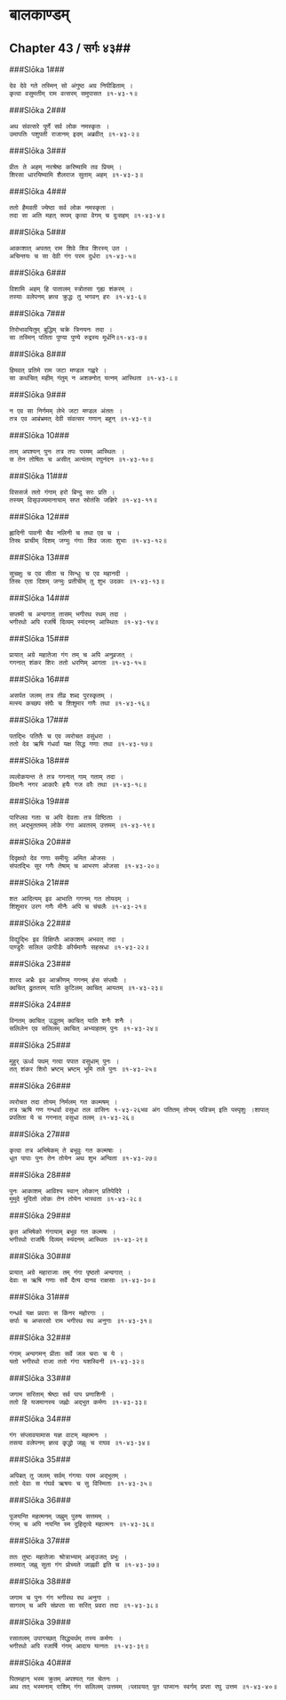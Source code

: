 बालकाण्डम्
===============================


## Chapter 43  / सर्गः ४३##


###Slōka 1###


    देव देवे गते तस्मिन् सो अंगुष्ठ अग्र निपीडिताम् ।
    कृत्वा वसुमतीम् राम वत्सरम् समुपासत ॥१-४३-१॥


###Slōka 2###


    अथ संवत्सरे पूर्णे सर्व लोक नमस्कृतः ।
    उमापतिः पशुपती राजानम् इदम् अब्रवीत् ॥१-४३-२॥


###Slōka 3###


    प्रीतः ते अहम् नरश्रेष्ठ करिष्यामि तव प्रियम् ।
    शिरसा धारयिष्यामि शैलराज सुताम् अहम् ॥१-४३-३॥


###Slōka 4###


    ततो हैमवती ज्येष्ठा सर्व लोक नमस्कृता ।
    तदा सा अति महत् रूपम् कृत्वा वेगम् च दुःसहम् ॥१-४३-४॥


###Slōka 5###


    आकाशात् अपतत् राम शिवे शिव शिरस्य् उत ।
    अचिन्तयः च सा देवी गंग परम दुर्धरा ॥१-४३-५॥


###Slōka 6###


    विशामि अहम् हि पातालम् स्त्रोतसा गृह्य शंकरम् ।
    तस्याः वलेपनम् ज्ञत्व क्रुद्धः तु भगवन् हरः ॥१-४३-६॥


###Slōka 7###


    तिरोभावयितुम् बुद्धिम् चक्रे त्रिनयनः तदा ।
    सा तस्मिन् पतिता पुण्या पुण्ये रुद्रस्य मूर्धनि॥१-४३-७॥


###Slōka 8###


    हिमवत् प्रतिमे राम जटा मण्डल गह्वरे ।
    सा कथंचित् महीम् गंतुम् न अशक्नोत् यत्नम् आस्थिता ॥१-४३-८॥


###Slōka 9###


    न एव सा निर्गमम् लेभे जटा मण्डल अंततः ।
    तत्र एव आबंभ्रमत् देवी संवत्सर गणान् बहून् ॥१-४३-९॥


###Slōka 10###


    ताम् अपश्यन् पुनः तत्र तपः परमम् आस्थितः ।
    स तेन तोषितः च असीत् अत्यंतम् रघुनंदन ॥१-४३-१०॥


###Slōka 11###


    विससर्ज ततो गंगाम् हरो बिन्दु सरः प्रति ।
    तस्यम् विसृउज्यमानायाम् सप्त स्रोतंसि जज्ञिरे ॥१-४३-११॥


###Slōka 12###


    ह्लादिनी पावनी चैव नलिनी च तथा एव च ।
    तिस्रः प्राचीम् दिशम् जग्मुः गंगाः शिव जलाः शुभाः ॥१-४३-१२॥


###Slōka 13###


    सुचक्षुः च एव सीता च सिन्धुः च एव महानदी ।
    तिस्रः एता दिशम् जग्मुः प्रतीचीम् तु शुभ उदकाः ॥१-४३-१३॥


###Slōka 14###


    सप्तमी च अन्वगात् तासम् भगीरथ रथम् तदा ।
    भगीरथो अपि रजर्षि दिव्यम् स्यंदनम् आस्थितः ॥१-४३-१४॥


###Slōka 15###


    प्रायात् अग्रे महातेजा गंग तम् च अपि अनुव्रजत् ।
    गगनात् शंकर शिरः ततो धरणिम् आगता ॥१-४३-१५॥


###Slōka 16###


    असर्पत जलम् तत्र तीव्र शब्द पुरस्कृतम् ।
    मत्स्य कच्छप संघैः च शिशुमार गणैः तथा ॥१-४३-१६॥


###Slōka 17###


    पतद्भिः पतितैः च एव व्यरोचत वसुंधरा ।
    ततो देव ऋषि गंधर्वा यक्ष सिद्ध गणाः तथा ॥१-४३-१७॥


###Slōka 18###


    व्यलोकयन्त ते तत्र गगनात् गाम् गताम् तदा ।
    विमानैः नगर आकारैः हयैः गज वरैः तथा ॥१-४३-१८॥


###Slōka 19###


    पारिप्लव गताः च अपि देवताः तत्र विष्ठिताः ।
    तत् अद्भुततमम् लोके गंगा अवतरम् उत्तमम् ॥१-४३-१९॥


###Slōka 20###


    दिदृक्षवो देव गणाः समीयुः अमित ओजसः ।
    संपतद्भिः सुर गणैः तेषाम् च आभरण ओजसा ॥१-४३-२०॥


###Slōka 21###


    शत आदित्यम् इव आभाति गगनम् गत तोयदम् ।
    शिंशुमार उरग गणैः मीनैः अपि च चंचलैः ॥१-४३-२१॥


###Slōka 22###


    विद्युद्भिः इव विक्षिप्तैः आकाशम् अभवत् तदा ।
    पाण्डुरैः सलिल उत्पीडैः कीर्यमाणैः सहस्रधा ॥१-४३-२२॥


###Slōka 23###


    शारद अभ्रैः इव आक्रीणम् गगनम् हंस संप्लवैः ।
    क्वचित् द्रुततरम् याति कुटिलम् क्वचित् आयतम् ॥१-४३-२३॥


###Slōka 24###


    विनतम् क्वचित् उद्धूतम् क्वचित् याति शनैः शनैः ।
    सलिलेन एव सलिलम् क्वचित् अभ्याहतम् पुनः ॥१-४३-२४॥


###Slōka 25###


    मुहुर् ऊर्ध्व पथम् गत्वा पपात वसुधाम् पुनः ।
    तत् शंकर शिरो भ्रष्टम् भ्रष्टम् भूमि तले पुनः ॥१-४३-२५॥


###Slōka 26###


    व्यरोचत तदा तोयम् निर्मलम् गत कल्मषम् ।
    तत्र ऋषि गण गन्धर्वा वसुधा तल वासिनः १-४३-२६भव अंग पतितम् तोयम् पवित्रम् इति पस्पृशुः ।शापात् प्रपतिता ये च गगनात् वसुधा तलम् ॥१-४३-२६॥


###Slōka 27###


    कृत्वा तत्र अभिषेकम् ते बभूवुः गत कल्मषाः ।
    धूत पापाः पुनः तेन तोयेन अथ शुभ अन्विता ॥१-४३-२७॥


###Slōka 28###


    पुनः आकाशम् आविश्य स्वान् लोकान् प्रतिपेदिरे ।
    मुमुदे मुदितो लोकः तेन तोयेन भास्वता ॥१-४३-२८॥


###Slōka 29###


    कृत अभिषेको गंगायाम् बभूव गत कल्मषः ।
    भगीरथो राजर्षिः दिव्यम् स्यंदनम् आस्थितः ॥१-४३-२९॥


###Slōka 30###


    प्रायात् अग्रे महाराजाः तम् गंगा पृष्ठतो अन्वगात् ।
    देवाः स ऋषि गणाः सर्वे दैत्य दानव राक्षसाः ॥१-४३-३०॥


###Slōka 31###


    गन्धर्व यक्ष प्रवराः स किंनर महोरगाः ।
    सर्पाः च अप्सरसो राम भगीरथ रथ अनुगाः ॥१-४३-३१॥


###Slōka 32###


    गंगाम् अन्वगमन् प्रीताः सर्वे जल चराः च ये ।
    यतो भगीरथो राजा ततो गंगा यशस्विनी ॥१-४३-३२॥


###Slōka 33###


    जगाम सरिताम् श्रेष्ठा सर्व पाप प्रणाशिनी ।
    ततो हि यजमानस्य जह्नोः अद्भुत कर्मणः ॥१-४३-३३॥


###Slōka 34###


    गंग संप्लावयामास यज्ञ वाटम् महत्मनः ।
    तसया वलेपनम् ज्ञत्व कृद्धो जह्नुः च राघव ॥१-४३-३४॥


###Slōka 35###


    अपिबत् तु जलम् सर्वम् गंगयाः परम अद्भुतम् ।
    ततो देवाः स गंघर्व ऋषयः च सु विस्मिताः ॥१-४३-३५॥


###Slōka 36###


    पूजयन्ति महत्मनम् जह्नुम् पुरुष सत्तमम् ।
    गंगम् च अपि नयन्ति स्म दुहितृत्वे महात्मनः ॥१-४३-३६॥


###Slōka 37###


    ततः तुष्टः महातेजाः श्रोत्राभ्याम् असृउजत् प्रभुः ।
    तस्मात् जह्नु सुता गंग प्रोच्यते जाह्नवी इति च ॥१-४३-३७॥


###Slōka 38###


    जगाम च पुनः गंग भगीरथ रथ अनुगा ।
    सागरम् च अपि संप्रप्ता सा सरित् प्रवरा तदा ॥१-४३-३८॥


###Slōka 39###


    रसातलम् उपागच्छत् सिद्ध्यर्थम् तस्य कर्मणः ।
    भगीरथो अपि रजार्षि गंगम् आदाय यत्नतः ॥१-४३-३९॥


###Slōka 40###


    पितमहान् भस्म क्रुतम् अपश्यत् गत चेतनः ।
    अथ तत् भस्मनाम् राशिम् गंग सलिलम् उत्तमम् ।प्लावयत् पूत पाप्मानः स्वर्गम् प्रप्ता रघु उत्तम ॥१-४३-४०॥


